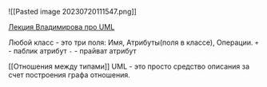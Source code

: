 ![[Pasted image 20230720111547.png]]

[Лекция Владимирова про UML](https://youtu.be/D6nn1PLJrzg?t=669)

Любой класс - это три поля: Имя, Атрибуты(поля в классе), Операции.
`+` - паблик атрибут
`-` - прайват атрибут

[[Отношения между типами]]
UML - это просто средство описания за счет построения графа отношения.

